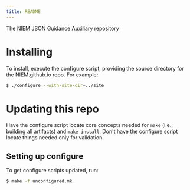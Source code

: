 ```yaml
---
title: README
---
```


The NIEM JSON Guidance Auxiliary repository

# Installing

To install, execute the configure script, providing the source directory for the NIEM.github.io repo. For example:

```bash
$ ./configure --with-site-dir=../site
```

# Updating this repo

Have the configure script locate core concepts needed for `make` (i.e., building
all artifacts) and `make install`. Don't have the configure script locate things
needed only for validation.

## Setting up configure

To get configure scripts updated, run:

```bash
$ make -f unconfigured.mk
```

